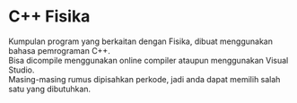 # C++ Fisika
Kumpulan program yang berkaitan dengan Fisika, dibuat menggunakan bahasa pemrograman C++.  
Bisa dicompile menggunakan online compiler ataupun menggunakan Visual Studio.  
Masing-masing rumus dipisahkan perkode, jadi anda dapat memilih salah satu yang dibutuhkan.

